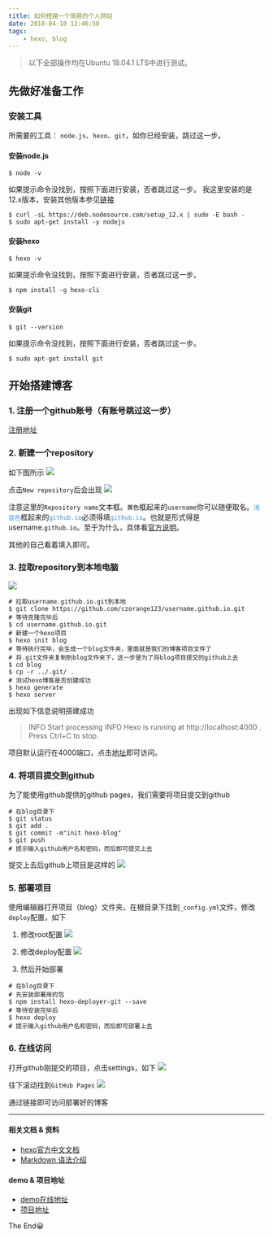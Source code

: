 ```yaml
---
title: 如何搭建一个简易的个人网站
date: 2018-04-10 12:46:50
tags:
    - hexo, blog
---
```

> 以下全部操作均在Ubuntu 18.04.1 LTS中进行测试。

## 先做好准备工作

### 安装工具

所需要的工具： `node.js`、`hexo`、`git`，如你已经安装，跳过这一步。

#### 安装node.js

```shell
$ node -v
```

如果提示命令没找到，按照下面进行安装，否者跳过这一步。
我这里安装的是12.x版本，安装其他版本参见[链接](https://github.com/nodesource/distributions/blob/master/README.md#installation-instructions)

```shell
$ curl -sL https://deb.nodesource.com/setup_12.x | sudo -E bash -
$ sudo apt-get install -y nodejs
```

#### 安装hexo

```shell
$ hexo -v
```
如果提示命令没找到，按照下面进行安装，否者跳过这一步。

```shell
$ npm install -g hexo-cli
```
#### 安装git

```shell
$ git --version
```

如果提示命令没找到，按照下面进行安装，否者跳过这一步。

```shell
$ sudo apt-get install git
```

## 开始搭建博客

### 1. 注册一个github账号（有账号跳过这一步）

[注册地址](https://github.com/)

### 2. 新建一个repository

如下图所示
![](/images/hexo-build/new_a_repository.png)

点击`New repository`后会出现
![](/images/hexo-build/creating_repository.png)

注意这里的`Repository name`文本框。`黄色`框起来的`username`你可以随便取名。<code style="color: #3a95e4">浅蓝色</code>框起来的<code style="color: #3a95e4">github.io</code>必须得填<code style="color: #3a95e4">github.io</code>。也就是形式得是username.`github.io`。至于为什么，具体看[官方说明](https://pages.github.com/)。

其他的自己看着填入即可。

### 3. 拉取repository到本地电脑

![](/images/hexo-build/clone_repository.png)

```shell
# 拉取username.github.io.git到本地
$ git clone https://github.com/czorange123/username.github.io.git
# 等待克隆完毕后
$ cd username.github.io.git
# 新建一个hexo项目
$ hexo init blog
# 等待执行完毕，会生成一个blog文件夹，里面就是我们的博客项目文件了
# 将.git文件夹复制到blog文件夹下，这一步是为了将blog项目提交的github上去
$ cd blog
$ cp -r ../.git/ .
# 测试hexo博客是否创建成功
$ hexo generate
$ hexo server
```

出现如下信息说明搭建成功

> INFO  Start processing
  INFO  Hexo is running at http://localhost:4000 . Press Ctrl+C to stop.

项目默认运行在4000端口，点击[地址](http://localhost:4000)即可访问。

### 4. 将项目提交到github

为了能使用github提供的github pages，我们需要将项目提交到github

```shell
# 在blog目录下
$ git status
$ git add .
$ git commit -m"init hexo-blog"
$ git push
# 提示输入github用户名和密码，而后即可提交上去
```

提交上去后github上项目是这样的
![](/images/hexo-build/gitpush.png)

### 5. 部署项目

使用编辑器打开项目（blog）文件夹，在根目录下找到`_config.yml`文件，修改`deploy`配置，如下

1. 修改root配置
![](/images/hexo-build/update_config.png)

2. 修改deploy配置
![](/images/hexo-build/deploy_gh-pages.png)

3. 然后开始部署
```shell
# 在blog目录下
# 先安装部署用的包
$ npm install hexo-deployer-git --save
# 等待安装完毕后
$ hexo deploy
# 提示输入github用户名和密码，而后即可部署上去
```

### 6. 在线访问

打开github刚提交的项目，点击settings，如下
![](/images/hexo-build/github_settings.png)

往下滚动找到`GitHub Pages`
![](/images/hexo-build/gh-pages.png)

通过链接即可访问部署好的博客

---

#### 相关文档 & 资料

- [hexo官方中文文档](https://hexo.io/zh-cn/docs/)
- [Markdown 语法介绍](https://coding.net/help/doc/project/markdown.html)

#### demo & 项目地址

- [demo在线地址](https://zchengsite.github.io/username.github.io/)
- [项目地址](https://github.com/zchengsite/username.github.io)

The End😀

